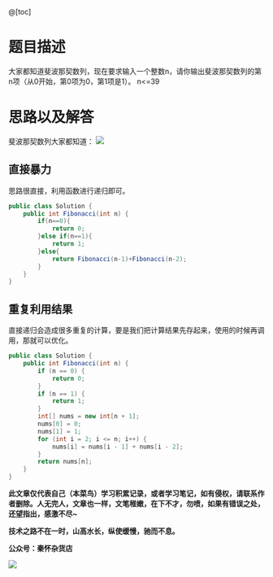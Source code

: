 @[toc]
# 题目描述
大家都知道斐波那契数列，现在要求输入一个整数n，请你输出斐波那契数列的第n项（从0开始，第0项为0，第1项是1）。
n<=39


# 思路以及解答
斐波那契数列大家都知道：
![](https://imgconvert.csdnimg.cn/aHR0cHM6Ly9tYXJrZG93bnBpY3R1cmUub3NzLWNuLXFpbmdkYW8uYWxpeXVuY3MuY29tLzIwMjAwNzA1MjMzODI0LnBuZw?x-oss-process=image/format,png)

## 直接暴力
思路很直接，利用函数进行递归即可。
```java
public class Solution {
    public int Fibonacci(int n) {
        if(n==0){
            return 0;
        }else if(n==1){
            return 1;
        }else{
            return Fibonacci(n-1)+Fibonacci(n-2);
        }
    }
}
```

## 重复利用结果
直接递归会造成很多重复的计算，要是我们把计算结果先存起来，使用的时候再调用，那就可以优化。
```java
public class Solution {
    public int Fibonacci(int n) {
        if (n == 0) {
            return 0;
        }
        if (n == 1) {
            return 1;
        }
        int[] nums = new int[n + 1];
        nums[0] = 0;
        nums[1] = 1;
        for (int i = 2; i <= n; i++) {
            nums[i] = nums[i - 1] + nums[i - 2];
        }
        return nums[n];
    }
}
```

**此文章仅代表自己（本菜鸟）学习积累记录，或者学习笔记，如有侵权，请联系作者删除。人无完人，文章也一样，文笔稚嫩，在下不才，勿喷，如果有错误之处，还望指出，感激不尽~**

**技术之路不在一时，山高水长，纵使缓慢，驰而不息。**

**公众号：秦怀杂货店**

![](https://img-blog.csdnimg.cn/img_convert/7d98fb66172951a2f1266498e004e830.png)
